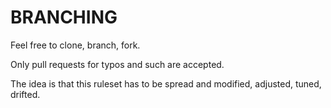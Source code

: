 
# BRANCHING

Feel free to clone, branch, fork.

Only pull requests for typos and such are accepted.

The idea is that this ruleset has to be spread and modified, adjusted, tuned, drifted.

